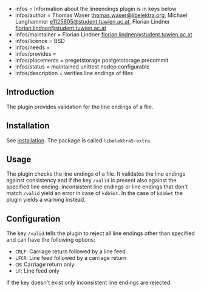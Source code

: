 - infos = Information about the lineendings plugin is in keys below
- infos/author = Thomas Waser <thomas.waser@libelektra.org>, Michael Langhammer <e1125605@student.tuwien.ac.at>, Florian Lindner <florian.lindner@student.tuwien.ac.at>
- infos/maintainer = Florian Lindner <florian.lindner@student.tuwien.ac.at>
- infos/licence = BSD
- infos/needs =
- infos/provides =
- infos/placements = pregetstorage postgetstorage precommit
- infos/status = maintained unittest nodep configurable
- infos/description = verifies line endings of files

## Introduction

The plugin provides validation for the line endings of a file.

## Installation

See [installation](/doc/INSTALL.md).
The package is called `libelektra5-extra`.

## Usage

The plugin checks the line endings of a file.
It validates the line endings against consistency and if the key `/valid` is present also against the specified line ending.
Inconsistent line endings or line endings that don't match `/valid` yield an error in case of `kdbSet`.
In the case of `kdbGet` the plugin yields a warning instead.

## Configuration

The key `/valid` tells the plugin to reject all line endings other than specified and can have the following options:

- `CRLF`: Carriage return followed by a line feed
- `LFCR`: Line feed followed by a carriage return
- `CR`: Carriage return only
- `LF`: Line feed only

If the key doesn't exist only inconsistent line endings are rejected.
